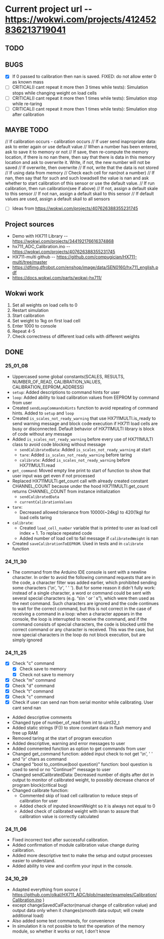 # Current project url -- https://wokwi.com/projects/412452836213719041

## TODO

## BUGS

- [x] If 0 passed to calibration then nan is saved. FIXED: do not allow enter 0 as known mass
- [ ] CRITICAL(I cant repeat it more then 3 times while tests): Simulation stops while changing weight on load cells
- [ ] CRITICAL(I cant repeat it more then 1 times while tests): Simulation stop while re-taring
- [ ] CRITICAL(I cant repeat it more then 1 times while tests): Simulation stop after calibration

## MAYBE TODO

// If calibration occurs - calibration occurs
// If user send inapropriate data: ask to enter again or use default value
// When a number has been entered, ask to save it to memory or not
    // If save, then re-compute the memory location, if there is no nan there, then say that there is data in this memory location and ask to overwrite it. Write, if not, the new number will not be saved
    // If overwrite, then overwrite
    // If not, write that the data is not stored
// If using data from memory
// Check each cell for nan(not a number)
    // If nan, then say that for such and such lowadsell the value is nan and ask whether to start calibration of this sensor or use the default value.
    // If run calibration, then run calibration(see if above)
    // If not, assign a default skale to this sensor
    // If not nan, assign a default skail to this sensor
// If default values are used, assign a default skail to all sensors

- [ ] Ideas from https://wokwi.com/projects/407626388355231745

## Project sources

- Demo with HX711 Library -- https://wokwi.com/projects/344192176616374868
- hx711_ADC_Calibration.ino -- https://wokwi.com/projects/407626388355231745
- HX711-multi github -- https://github.com/compugician/HX711-multi/tree/master
- https://dfimg.dfrobot.com/enshop/image/data/SEN0160/hx711_english.pdf
- https://docs.wokwi.com/parts/wokwi-hx711/


## Wokwi work

1. Set all weights on load cells to 0
2. Restart simulation
3. Start calibration
4. Set weight to 1kg on first load cell
5. Enter 1000 to console
6. Repeat 4-5
7. Check correctness of different load cells with different weights

## DONE

### 25_01_08

- Uppercased some global constants(SCALES, RESULTS, NUMBER_OF_READ, CALIBRATION_VALUES, CALIBRATION_EEPROM_ADDRESS)
- `setup`: Added descriptions to command hints for user
- `loop`: Added ability to load calibration values from EEPROM by command from user
- Created `sendLoopCommandsHints` function to avoid repeating of command hints. Added to `setup` and `loop`
- Created `is_scales_not_ready_warning` that use HX711MULTI.is_ready to send warning message and block code execution if HX711 load cells are busy or disconnected. Default behavior of HX711MULTI library is block of code without any message
- Added `is_scales_not_ready_warning` before every use of HX711MULTI class to avoid code blocking without message
    - `sendCalibratedData`: Added `is_scales_not_ready_warning` at start
    - `tare`: Added `is_scales_not_ready_warning` before taring
    - `calibrate`: Added `is_scales_not_ready_warning` before HX711MULTI.read
- `get_command`: Moved empty line print to start of function to show that user input was get even if not processed
- Replaced HX711MULTI.get_count call with already created constant CHANNEL_COUNT because under the hood HX711MULTI.get_count returns CHANNEL_COUNT from instance initialization
    - `sendCalibratedData`
    - `currentCalibrationValues`
- `tare`:
    - Decreased allowed tolerance from 10000(~24kg) to 420(1kg) for load cells taring
- `calibrate`:
    - Created `load_cell_number` variable that is printed to user as load cell index + 1. To replace repeated code
    - Added number of load cell to fail message if `calibratedWeight` is nan
- Created `saveCalibrationToEEPROM`. Used in tests and in `calibrate` function

### 24_11_30

- The command from the Arduino IDE console is sent with a newline character. In order to avoid the following command requests that are in the code, a character filter was added earlier, which prohibited sending some characters ('\n', '\r', ' ' '). But for some reason it didn't fully work: instead of a single character, a word or command could be sent with several special characters (e.g. “s\n ‘ or ’ s”), which were then used as the next command. Such characters are ignored and the code continues to wait for the correct command, but this is not correct in the case of receiving a command in a loop: when a character appears in the console, the loop is interrupted to receive the command, and if the command consists of special characters, the code is blocked until the correct command or any character is received. This was the case, but now special characters in the loop do not block execution, but are simply ignored

### 24_11_25

- [x] Check "c" command
    - [x] Check save to memory
    - [x] Check not save to memory
- [x] Check "m" command
- [x] Check "d" command
- [x] Check "t" command
- [x] Check "c" command
- [x] Check if user can send nan from serial monitor while calibrating. User cant send nan

- Added descriptive comments
- Changed type of number_of_read from int to uint32_t
- Added static strings (F()) to store constant data in flash memory and free up RAM
- Removed taring at the start of program execution
- Added descriptive, warning and error messages to user
- Added commented function as option to get commands from user
- Changed get_command function: added input check to not get '\n', ' ' and '\r' chars as command
- Changed "bool to_continue(bool question)" function: bool question is used to send or no "Continue?" message to user
- Changed sendCalibratedData: Decreased number of digits after dot in output to monitor of calibrated weight, to possibly decrease chance of program block(critical bug)
- Changed calibrate function:
    - Commented skip of load cell calibration to reduce steps of calibration for user
    - Added check of inputed knownWeight so it is always not equal to 0
    - Added check of calibrated weight with isnan to assure that calibration value is correctly calculated

### 24_11_06

- Fixed incorrect text after successful calibration.
- Added confirmation of module calibration value change during calibration.
- Added more descriptive text to make the setup and output processes easier to understand.
- Added ability to view and confirm your input in the console.

### 24_10_29

- Adapted everything from source ( https://github.com/olkal/HX711_ADC/blob/master/examples/Calibration/Calibration.ino )
- except changeSavedCalFactor(manual change of calibration value) and output data only when it changes(smooth data output; will create additional load)
- Also added some text commands, for convenience
- In simulation it is not possible to test the operation of the memory module, so whether it works or not, I don't know